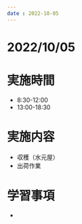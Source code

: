 ```yaml
---
date : 2022-10-05
---
```


# 2022/10/05

# 実施時間
- 8:30-12:00
- 13:00-18:30

# 実施内容
- 収穫（水元屋）
- 出荷作業

# 学習事項
- 